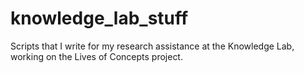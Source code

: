 knowledge_lab_stuff
===================

Scripts that I write for my research assistance at the Knowledge Lab, working on the Lives of Concepts project.
